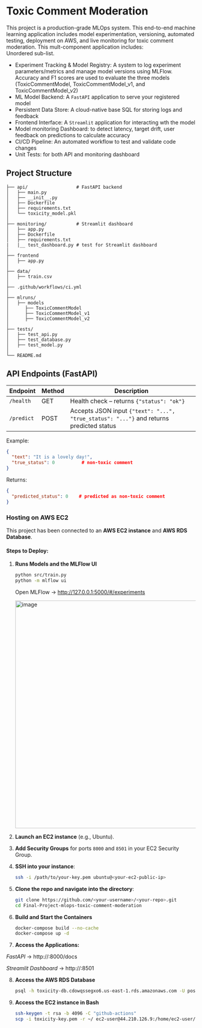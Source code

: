 # Toxic Comment Moderation

This project is a production-grade MLOps system. This end-to-end machine learning application includes
model experimentation, versioning, automated testing, deployment on AWS, and live monitoring for
toxic comment moderation. This mult-component application includes:  
Unordered sub-list.
- Experiment Tracking & Model Registry: A system to log experiment parameters/metrics and manage model versions using MLFlow. Accuracy and F1 scores are used to evaluate the three models (ToxicCommentModel, ToxicCommentModel_v1, and ToxicCommentModel_v2)
- ML Model Backend: A `FastAPI` application to serve your registered model
- Persistent Data Store: A cloud-native base SQL for storing logs and feedback
- Frontend Interface: A `Streamlit` application for interacting wth the model
- Model monitoring Dashboard: to detect latency, target drift, user feedback on predictions to calculate accuracy
- CI/CD Pipeline: An automated workflow to test and validate code changes
- Unit Tests: for both API and monitoring dashboard

## Project Structure

```
├── api/                  # FastAPI backend
│   ├── main.py
│   ├── __init__.py
│   ├── Dockerfile
│   ├── requirements.txt
│   └── toxicity_model.pkl
│
├── monitoring/           # Streamlit dashboard
│   ├── app.py
│   ├── Dockerfile
│   ├── requirements.txt
|   |__ test_dashboard.py # test for Streamlit dashboard
│
├── frontend
│   ├── app.py
│    
├── data/
│   ├── train.csv
│ 
├── .github/workflows/ci.yml
│ 
├── mlruns/
│   ├── models
│      ├── ToxicCommentModel
│      ├── ToxicCommentModel_v1
│      ├── ToxicCommentModel_v2
│    
├── tests/
│   ├── test_api.py
│   ├── test_database.py
│   ├── test_model.py
│      
└── README.md
```

## API Endpoints (FastAPI)

| Endpoint    | Method | Description |
|-------------|--------|-------------|
| `/health`   | GET    | Health check – returns `{"status": "ok"}` |
| `/predict`  | POST   | Accepts JSON input `{"text": "...", "true_status": "..."}` and returns predicted status |

Example:
```json
{
  "text": "It is a lovely day!",
  "true_status": 0          # non-toxic comment 
}
```

Returns:
```json
{
  "predicted_status": 0    # predicted as non-toxic comment
}
```

### Hosting on AWS EC2 

This project has been connected to an **AWS EC2 instance** and **AWS RDS Database**.

#### Steps to Deploy:

1. **Runs Models and the MLFlow UI**
   
   ```bash
   python src/train.py 
   python -m mlflow ui
   ```
   Open MLFlow → http://127.0.0.1:5000/#/experiments

   <img width="1190" height="606" alt="image" src="https://github.com/user-attachments/assets/5e14bb85-ba21-4193-a326-37ed5544bd67" />


2. **Launch an EC2 instance** (e.g., Ubuntu).
3. **Add Security Groups** for ports `8000` and `8501` in your EC2 Security Group.
4. **SSH into your instance**:
   ```bash
   ssh -i /path/to/your-key.pem ubuntu@<your-ec2-public-ip>
   ```

5. **Clone the repo and navigate into the directory**:
   ```bash
   git clone https://github.com/<your-username>/<your-repo>.git
   cd Final-Project-mlops-toxic-comment-moderation
   ```
6. **Build and Start the Containers**

   ```bash
   docker-compose build --no-cache
   docker-compose up -d
   ```
7. **Access the Applications:**

*FastAPI* → http://<ec2-public-ip>:8000/docs

*Streamlit Dashboard* → http://<ec2-public-ip>:8501

8. **Access the AWS RDS Database**
   
   ```bash
   psql -h toxicity-db.cdowqssegxo6.us-east-1.rds.amazonaws.com -U postgres -p 5432
   ```

9. **Access the EC2 instance in Bash**

   ```bash
   ssh-keygen -t rsa -b 4096 -C "github-actions"
   scp -i toxicity-key.pem -r ~/ ec2-user@44.210.126.9:/home/ec2-user/
   ```

